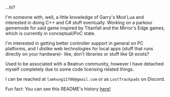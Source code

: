 ...hi?

I'm someone with, well, a little knowledge of Garry's Mod Lua and interested in doing C++ and C# stuff eventually. Working on a parkour gamemode for said game inspired by Titanfall and the Mirror's Edge games, which is currently in conceptual/PoC state.

I'm interested in getting better controller support in general on PC platforms, and I dislike web technologies for local apps (stuff that runs directly on your hardware)- like, don't libraries or stuff like Qt exists?

Used to be associated with a Beatrun community, however I have detached myself completely due to some code licensing related things.

I can be reached at `lamhung12700@gmail.com` or as `LostTrackpads` on Discord.

Fun fact: You can see this README's history [here!](https://github.com/LostTrackpad/LostTrackpad/commits/main/)
